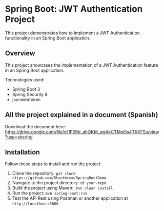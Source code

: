 # Spring Boot: JWT Authentication Project

This project demonstrates how to implement a JWT Authentication functionality in an Spring Boot application.

## Overview

This project showcases the implementation of a JWT Authentication feature in an Spring Boot application.

Technologies used:
  - Spring Boot 3
  - Spring Security 6
  - jsonwebtoken

## All the project explained in a document (Spanish)

Download the document here: https://drive.google.com/file/d/1F69tr_ahQKkiLsjgAkCTMp8is4TKKFSu/view?usp=sharing

## Installation

Follow these steps to install and run the project:

1. Clone the repository: `git clone https://github.com/Shaekhrom/SpringBootDemo`
2. Navigate to the project directory: `cd your-repo`
3. Build the project using Maven:: `mvn clean install`
4. Run the project: `mvn spring-boot:run`
5. Test the API Rest using Postman or another application at `http://localhost:8080`.

